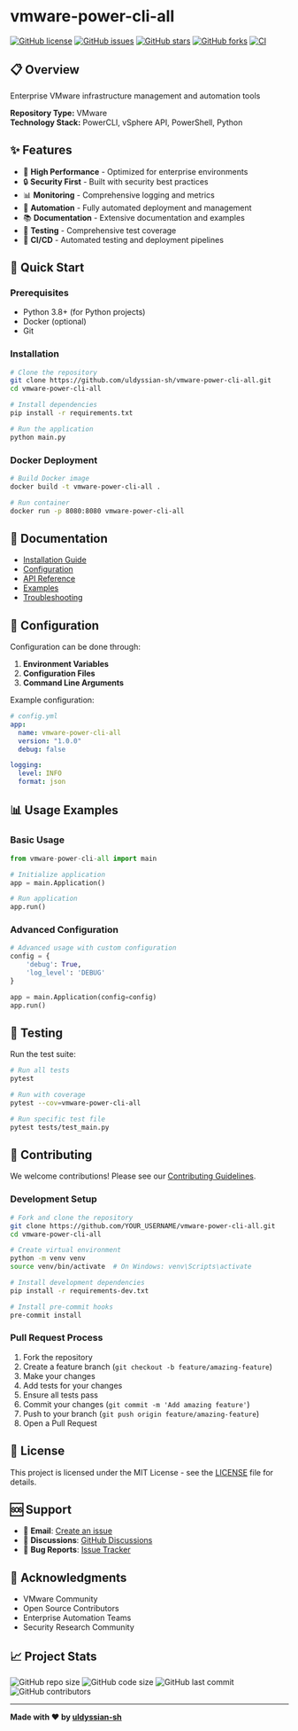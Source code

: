 # vmware-power-cli-all

[![GitHub license](https://img.shields.io/github/license/uldyssian-sh/vmware-power-cli-all)](https://github.com/uldyssian-sh/vmware-power-cli-all/blob/main/LICENSE)
[![GitHub issues](https://img.shields.io/github/issues/uldyssian-sh/vmware-power-cli-all)](https://github.com/uldyssian-sh/vmware-power-cli-all/issues)
[![GitHub stars](https://img.shields.io/github/stars/uldyssian-sh/vmware-power-cli-all)](https://github.com/uldyssian-sh/vmware-power-cli-all/stargazers)
[![GitHub forks](https://img.shields.io/github/forks/uldyssian-sh/vmware-power-cli-all)](https://github.com/uldyssian-sh/vmware-power-cli-all/network)
[![CI](https://github.com/uldyssian-sh/vmware-power-cli-all/workflows/CI/badge.svg)](https://github.com/uldyssian-sh/vmware-power-cli-all/actions)

## 📋 Overview

Enterprise VMware infrastructure management and automation tools

**Repository Type:** VMware  
**Technology Stack:** PowerCLI, vSphere API, PowerShell, Python

## ✨ Features

- 🚀 **High Performance** - Optimized for enterprise environments
- 🔒 **Security First** - Built with security best practices
- 📊 **Monitoring** - Comprehensive logging and metrics
- 🔧 **Automation** - Fully automated deployment and management
- 📚 **Documentation** - Extensive documentation and examples
- 🧪 **Testing** - Comprehensive test coverage
- 🔄 **CI/CD** - Automated testing and deployment pipelines

## 🚀 Quick Start

### Prerequisites

- Python 3.8+ (for Python projects)
- Docker (optional)
- Git

### Installation

```bash
# Clone the repository
git clone https://github.com/uldyssian-sh/vmware-power-cli-all.git
cd vmware-power-cli-all

# Install dependencies
pip install -r requirements.txt

# Run the application
python main.py
```

### Docker Deployment

```bash
# Build Docker image
docker build -t vmware-power-cli-all .

# Run container
docker run -p 8080:8080 vmware-power-cli-all
```

## 📖 Documentation

- [Installation Guide](docs/installation.md)
- [Configuration](docs/configuration.md)
- [API Reference](docs/api.md)
- [Examples](examples/)
- [Troubleshooting](docs/troubleshooting.md)

## 🔧 Configuration

Configuration can be done through:

1. **Environment Variables**
2. **Configuration Files**
3. **Command Line Arguments**

Example configuration:

```yaml
# config.yml
app:
  name: vmware-power-cli-all
  version: "1.0.0"
  debug: false

logging:
  level: INFO
  format: json
```

## 📊 Usage Examples

### Basic Usage

```python
from vmware-power-cli-all import main

# Initialize application
app = main.Application()

# Run application
app.run()
```

### Advanced Configuration

```python
# Advanced usage with custom configuration
config = {
    'debug': True,
    'log_level': 'DEBUG'
}

app = main.Application(config=config)
app.run()
```

## 🧪 Testing

Run the test suite:

```bash
# Run all tests
pytest

# Run with coverage
pytest --cov=vmware-power-cli-all

# Run specific test file
pytest tests/test_main.py
```

## 🤝 Contributing

We welcome contributions! Please see our [Contributing Guidelines](CONTRIBUTING.md).

### Development Setup

```bash
# Fork and clone the repository
git clone https://github.com/YOUR_USERNAME/vmware-power-cli-all.git
cd vmware-power-cli-all

# Create virtual environment
python -m venv venv
source venv/bin/activate  # On Windows: venv\Scripts\activate

# Install development dependencies
pip install -r requirements-dev.txt

# Install pre-commit hooks
pre-commit install
```

### Pull Request Process

1. Fork the repository
2. Create a feature branch (`git checkout -b feature/amazing-feature`)
3. Make your changes
4. Add tests for your changes
5. Ensure all tests pass
6. Commit your changes (`git commit -m 'Add amazing feature'`)
7. Push to your branch (`git push origin feature/amazing-feature`)
8. Open a Pull Request

## 📄 License

This project is licensed under the MIT License - see the [LICENSE](LICENSE) file for details.

## 🆘 Support

- 📧 **Email**: [Create an issue](https://github.com/uldyssian-sh/vmware-power-cli-all/issues/new)
- 💬 **Discussions**: [GitHub Discussions](https://github.com/uldyssian-sh/vmware-power-cli-all/discussions)
- 🐛 **Bug Reports**: [Issue Tracker](https://github.com/uldyssian-sh/vmware-power-cli-all/issues)

## 🙏 Acknowledgments

- VMware Community
- Open Source Contributors
- Enterprise Automation Teams
- Security Research Community

## 📈 Project Stats

![GitHub repo size](https://img.shields.io/github/repo-size/uldyssian-sh/vmware-power-cli-all)
![GitHub code size](https://img.shields.io/github/languages/code-size/uldyssian-sh/vmware-power-cli-all)
![GitHub last commit](https://img.shields.io/github/last-commit/uldyssian-sh/vmware-power-cli-all)
![GitHub contributors](https://img.shields.io/github/contributors/uldyssian-sh/vmware-power-cli-all)

---

**Made with ❤️ by [uldyssian-sh](https://github.com/uldyssian-sh)**
<!-- Deployment trigger Wed Sep 17 22:40:50 CEST 2025 -->
